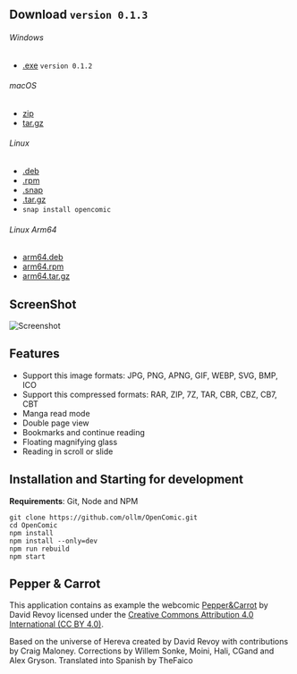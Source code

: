 ## Download `version 0.1.3`
###### Windows
* [.exe](https://github.com/ollm/OpenComic/releases/download/v0.1.2/OpenComic.Setup.0.1.2.exe) `version 0.1.2`
###### macOS
* [zip](https://github.com/ollm/OpenComic/releases/download/v0.1.3/OpenComic-0.1.3-mac.zip)
* [tar.gz](https://github.com/ollm/OpenComic/releases/download/v0.1.3/OpenComic-0.1.3-mac.tar.gz)
###### Linux
* [.deb](https://github.com/ollm/OpenComic/releases/download/v0.1.3/opencomic_0.1.3_amd64.deb)
* [.rpm](https://github.com/ollm/OpenComic/releases/download/v0.1.3/opencomic-0.1.3.x86_64.rpm)
* [.snap](https://github.com/ollm/OpenComic/releases/download/v0.1.3/opencomic_0.1.3_amd64.snap)
* [.tar.gz](https://github.com/ollm/OpenComic/releases/download/v0.1.3/opencomic-0.1.3.tar.gz)
* `snap install opencomic`
###### Linux Arm64
* [arm64.deb](https://github.com/ollm/OpenComic/releases/download/v0.1.3/opencomic_0.1.3_arm64.deb)
* [arm64.rpm](https://github.com/ollm/OpenComic/releases/download/v0.1.3/opencomic-0.1.3.arm64.rpm)
* [arm64.tar.gz](https://github.com/ollm/OpenComic/releases/download/v0.1.3/opencomic-0.1.3-arm64.tar.gz)

## ScreenShot

![Screenshot](https://drive.google.com/uc?export=view&id=1zoJRURY2NTZubdMgnWmDkr_A_6AqcMnj "Screenshot")

## Features

* Support this image formats: JPG, PNG, APNG, GIF, WEBP, SVG, BMP, ICO
* Support this compressed formats: RAR, ZIP, 7Z, TAR, CBR, CBZ, CB7, CBT
* Manga read mode
* Double page view
* Bookmarks and continue reading
* Floating magnifying glass
* Reading in scroll or slide

## Installation and Starting for development
__Requirements__: Git, Node and NPM

```shell
git clone https://github.com/ollm/OpenComic.git
cd OpenComic
npm install
npm install --only=dev
npm run rebuild
npm start
```
## Pepper & Carrot

This application contains as example the webcomic [Pepper&Carrot](https://www.peppercarrot.com) by David Revoy
licensed under the [Creative Commons Attribution 4.0 International (CC BY 4.0)](https://creativecommons.org/licenses/by/4.0/).

Based on the universe of Hereva created by David Revoy with contributions by Craig Maloney.
Corrections by Willem Sonke, Moini, Hali, CGand and Alex Gryson.
Translated into Spanish by TheFaico
